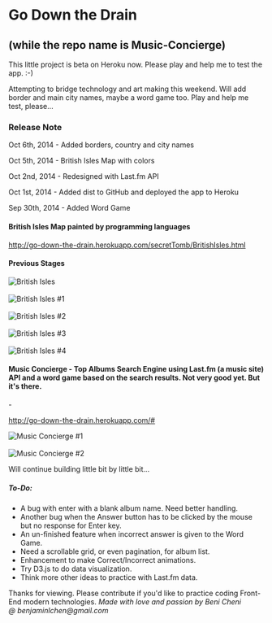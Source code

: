 Go Down the Drain
==============
<h2>(while the repo name is Music-Concierge)</h2>
This little project is beta on Heroku now. Please play and help me to test the app. :-)

Attempting to bridge technology and art making this weekend. Will add border and main city names, maybe a word game too. Play and help me test, please...

<h3>Release Note</h3>

Oct 6th, 2014 - Added borders, country and city names

Oct 5th, 2014 - British Isles Map with colors

Oct 2nd, 2014 - Redesigned with Last.fm API

Oct 1st, 2014 - Added dist to GitHub and deployed the app to Heroku

Sep 30th, 2014 - Added Word Game

<h4>British Isles Map painted by programming languages</h4>

http://go-down-the-drain.herokuapp.com/secretTomb/BritishIsles.html

<h4>Previous Stages</h4>

<img src="http://go-down-the-drain.herokuapp.com/images/Added Borders, Country and City Names.png.png" alt="British Isles   " ><br><br>
<img src="http://go-down-the-drain.herokuapp.com/images/British_Isles_1.png" alt="British Isles #1" ><br><br>
<img src="http://go-down-the-drain.herokuapp.com/images/British_Isles_2.png" alt="British Isles #2" ><br><br>
<img src="http://go-down-the-drain.herokuapp.com/images/British_Isles_3.png" alt="British Isles #3" ><br><br>
<img src="http://go-down-the-drain.herokuapp.com/images/British_Isles_4.png" alt="British Isles #4" >

<h4>Music Concierge - Top Albums Search Engine using Last.fm (a music site) API and a word game based on the search results. Not very good yet. But it's there.</h4> -

http://go-down-the-drain.herokuapp.com/#

<img src="http://go-down-the-drain.herokuapp.com/images/Music_Concierge_1.png" alt="Music Concierge #1" ><br><br>
<img src="http://go-down-the-drain.herokuapp.com/images/Music_Concierge_2.png" alt="Music Concierge #2" >

Will continue building little bit by little bit...

<h5>To-Do:</h5>
<ul>
    <li>A bug with enter with a blank album name.  Need better handling.</li>
    <li>Another bug when the Answer button has to be clicked by the mouse but no response for Enter key.</li> 
    <li>An un-finished feature when incorrect answer is given to the Word Game.</li>
    <li>Need a scrollable grid, or even pagination, for album list.</li>
    <li>Enhancement to make Correct/Incorrect animations.</li>
    <li>Try D3.js to do data visualization.</li>
    <li>Think more other ideas to practice with Last.fm data.</li>
</ul>
Thanks for viewing. Please contribute if you'd like to practice coding Front-End modern technologies.

<em>
    Made with love and passion by Beni Cheni
    <br>@ benjaminlchen@gmail.com
</em>